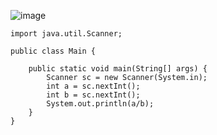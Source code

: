 ![image](https://user-images.githubusercontent.com/58898466/152951837-95c2f611-4b28-4409-8c15-e3808e05a4c2.png)
~~~
import java.util.Scanner;

public class Main {

	public static void main(String[] args) {
		Scanner sc = new Scanner(System.in);
		int a = sc.nextInt();
		int b = sc.nextInt();
		System.out.println(a/b);
	}
}
~~~
